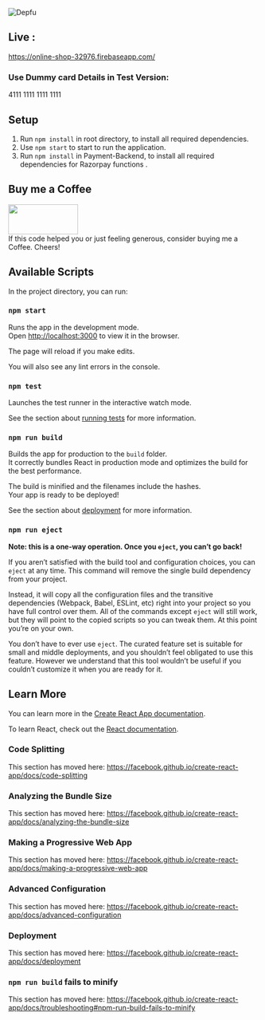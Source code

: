 ![Depfu](https://img.shields.io/depfu/Aakash2408/TamatarWala?style=plastic)

## Live :
https://online-shop-32976.firebaseapp.com/
 
### Use Dummy card Details in Test Version: 	
4111 1111 1111 1111

## Setup

1. Run `npm install` in root directory, to install all required dependencies.
2. Use `npm start` to start to run  the application.
3. Run `npm install` in Payment-Backend, to install all required dependencies for Razorpay functions .




## Buy me a Coffee
<a href="https://paypal.me/AakashSangwan/20/"><img src="https://www.sonyalooney.com/wp-content/uploads/paypal-donate-button.png" height="60" width="140"></a>  
If  this code helped you  or just feeling generous, consider buying me a Coffee. Cheers!




## Available Scripts
In the project directory, you can run:

### `npm start`

Runs the app in the development mode.<br>
Open [http://localhost:3000](http://localhost:3000) to view it in the browser.

The page will reload if you make edits.<br>

You will also see any lint errors in the console.

### `npm test`
Launches the test runner in the interactive watch mode.<br>

See the section about [running tests](https://facebook.github.io/create-react-app/docs/running-tests) for more information.

### `npm run build`
Builds the app for production to the `build` folder.<br>
It correctly bundles React in production mode and optimizes the build for the best performance.

The build is minified and the filenames include the hashes.<br>
Your app is ready to be deployed!

See the section about [deployment](https://facebook.github.io/create-react-app/docs/deployment) for more information.
  
### `npm run eject`

**Note: this is a one-way operation. Once you `eject`, you can’t go back!**

If you aren’t satisfied with the build tool and configuration choices, you can `eject` at any time. This command will remove the single build dependency from your project.

Instead, it will copy all the configuration files and the transitive dependencies (Webpack, Babel, ESLint, etc) right into your project so you have full control over them. All of the commands except `eject` will still work, but they will point to the copied scripts so you can tweak them. At this point you’re on your own.

You don’t have to ever use `eject`. The curated feature set is suitable for small and middle deployments, and you shouldn’t feel obligated to use this feature. However we understand that this tool wouldn’t be useful if you couldn’t customize it when you are ready for it.

## Learn More
You can learn more in the [Create React App documentation](https://facebook.github.io/create-react-app/docs/getting-started).

To learn React, check out the [React documentation](https://reactjs.org/).

### Code Splitting
This section has moved here: https://facebook.github.io/create-react-app/docs/code-splitting
### Analyzing the Bundle Size
This section has moved here: https://facebook.github.io/create-react-app/docs/analyzing-the-bundle-size
### Making a Progressive Web App
This section has moved here: https://facebook.github.io/create-react-app/docs/making-a-progressive-web-app
### Advanced Configuration
This section has moved here: https://facebook.github.io/create-react-app/docs/advanced-configuration
### Deployment
This section has moved here: https://facebook.github.io/create-react-app/docs/deployment
### `npm run build` fails to minify
This section has moved here: https://facebook.github.io/create-react-app/docs/troubleshooting#npm-run-build-fails-to-minify
